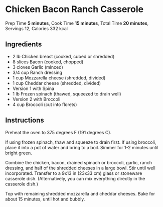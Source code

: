 # Chicken Bacon Ranch Casserole

Prep Time **5 minutes**,
Cook Time **15 minutes**,
Total Time **20 minutes**,
Servings 12,
Calories 332 kcal

## Ingredients
* 2 lb Chicken breast (cooked, cubed or shredded)
* 8 slices Bacon (cooked, chopped)
* 3 cloves Garlic (minced)
* 3/4 cup Ranch dressing
* 1 cup Mozzarella cheese (shredded, divided)
* 1 cup Cheddar cheese (shredded, divided)
* Version 1 with Spina
* 1 lb Frozen spinach (thawed, squeezed to drain well)
* Version 2 with Broccoli
* 4 cup Broccoli (cut into florets)

## Instructions
Preheat the oven to 375 degrees F (191 degrees C).

If using frozen spinach, thaw and squeeze to drain first. If using broccoli, place it into a pot of water and bring to a boil. Simmer for 1-2 minutes until bright green.

Combine the chicken, bacon, drained spinach or broccoli, garlic, ranch dressing, and half of the shredded cheeses in a large bowl. Stir until well incorporated. Transfer to a 9x13 in (23x33 cm) glass or stoneware casserole dish. (Alternatively, you can mix everything directly in the casserole dish.)

Top with remaining shredded mozzarella and cheddar cheeses.
Bake for about 15 minutes, until hot and bubbly.
